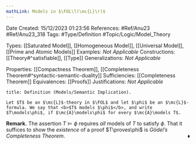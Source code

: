 ```yaml
---
mathLink: Models in $\FOL\l(\mc{L}\r)$
---
```


<div class="topSpace"></div>

Date Created: 15/12/2023 01:23:56
References: #Ref/Anu23 #Ref/Anu23_318
Tags: #Type/Definition #Topic/Logic/Model_Theory

Types: [[Saturated Model]], [[Homogeneous Model]], [[Universal Model]], [[Prime and Atomic Models]]
Examples: <i>Not Applicable</i>
Constructions: [[Theory#^satisfiable]], [[Type]]
Generalizations: <i>Not Applicable</i>

Properties: [[Compactness Theorem]], [[Completeness Theorem#^syntactic-semantic-duality]]
Sufficiencies: [[Completeness Theorem]]
Equivalences: [[Proofs]]
Justifications: <i>Not Applicable</i>

``` ad-Definition
title: Definition (Models/Semantic Implication).

Let $T$ be an $\mc{L}$-theory in $\FOL$ and let $\phi$ be an $\mc{L}$-formula. We say that <b>$T$ models $\phi$</b>, and write $T\models\phi$, if $\mc{A}\models\phi$ for every $\mc{A}\models T$.

```

<b>Remark.</b> The assertion $T\models\phi$ requires <i>all</i> models of $T$ to satisfy $\phi$. That it suffices to show the <i>existence</i> of a proof $T\proves\phi$ is <i>Gödel’s Completeness Theorem</i>.<span style="float:right;">$\blacklozenge$</span>
